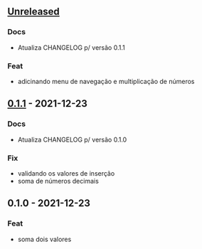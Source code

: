 <a name="unreleased"></a>
## [Unreleased]

### Docs
- Atualiza CHANGELOG p/ versão 0.1.1

### Feat
- adicinando menu de navegação e multiplicação de números


<a name="0.1.1"></a>
## [0.1.1] - 2021-12-23
### Docs
- Atualiza CHANGELOG p/ versão 0.1.0

### Fix
- validando os valores de inserção
- soma de números decimais


<a name="0.1.0"></a>
## 0.1.0 - 2021-12-23
### Feat
- soma dois valores


[Unreleased]: https://github.com/SamLucas/teste_git_chlog/compare/0.1.1...HEAD
[0.1.1]: https://github.com/SamLucas/teste_git_chlog/compare/0.1.0...0.1.1
